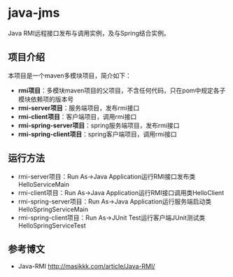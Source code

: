 # java-jms 
Java RMI远程接口发布与调用实例，及与Spring结合实例。

## 项目介绍
本项目是一个maven多模块项目，简介如下：
- **rmi项目**：多模块maven项目的父项目，不含任何代码，只在pom中规定各子模块依赖项的版本号
- **rmi-server项目**：服务端项目，发布rmi接口
- **rmi-client项目**：客户端项目，调用rmi接口
- **rmi-spring-server项目**：spring服务端项目，发布rmi接口
- **rmi-spring-client项目**：spring客户端项目，调用rmi接口

## 运行方法
- rmi-server项目：Run As->Java Application运行RMI接口发布类HelloServiceMain
- rmi-client项目：Run As->Java Application运行RMI接口调用类HelloClient
- rmi-spring-server项目：Run As->Java Application运行服务端启动类HelloSpringServiceMain
- rmi-spring-client项目：Run As->JUnit Test运行客户端JUnit测试类HelloSpringServiceTest

## 参考博文
- Java-RMI http://masikkk.com/article/Java-RMI/


